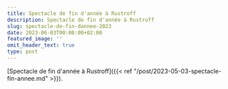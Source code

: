 ```yaml
---
title: Spectacle de fin d'année à Rustroff
description: Spectacle de fin d'année à Rustroff
slug: spectacle-de-fin-dannee-2023
date: 2023-06-03T00:00:00+02:00
featured_image: ''
omit_header_text: true
type: post
---
```


[Spectacle de fin d'année à Rustroff]({{< ref "/post/2023-05-03-spectacle-fin-annee.md" >}}).
